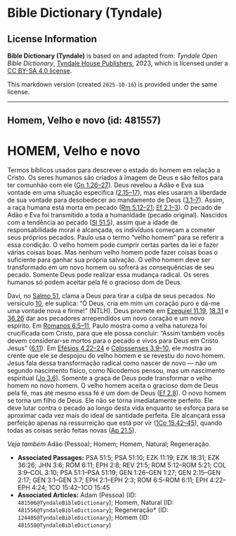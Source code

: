 # Bible Dictionary (Tyndale)

## License Information

**Bible Dictionary (Tyndale)** is based on and adapted from: _Tyndale Open Bible Dictionary_, [Tyndale House Publishers](https://tyndaleopenresources.com/), 2023, which is licensed under a [CC BY-SA 4.0 license](https://creativecommons.org/licenses/by-sa/4.0/legalcode.en).

This markdown version (created `2025-10-16`) is provided under the same license.



--------------------------------

## Homem, Velho e novo (id: 481557)

HOMEM, Velho e novo
===================

Termos bíblicos usados para descrever o estado do homem em relação a Cristo. Os seres humanos são criados à imagem de Deus e são feitos para ter comunhão com ele ([Gn 1\.26–27](https://ref.ly/Gen1:26-Gen1:27)). Deus revelou a Adão e Eva sua vontade em uma situação específica ([2\.15–17](https://ref.ly/Gen2:15-Gen2:17)), mas eles usaram a liberdade de sua vontade para desobedecer ao mandamento de Deus ([3\.1–7](https://ref.ly/Gen3:1-Gen3:7)). Assim, a raça humana está morta em pecado ([Rm 5\.12–21](https://ref.ly/Rom5:12-Rom5:21); [Ef 2\.1–3](https://ref.ly/Eph2:1-Eph2:3)). O pecado de Adão e Eva foi transmitido a toda a humanidade (pecado original). Nascidos com a tendência ao pecado ([Sl 51\.5](https://ref.ly/Ps51:5)), assim que a idade de responsabilidade moral é alcançada, os indivíduos começam a cometer seus próprios pecados. Paulo usa o termo “velho homem” para se referir a essa condição. O velho homem pode cumprir certas partes da lei e fazer várias coisas boas. Mas nenhum velho homem pode fazer coisas boas o suficiente para ganhar sua própria salvação. O velho homem deve ser transformado em um novo homem ou sofrerá as consequências de seu pecado. Somente Deus pode realizar essa mudança radical. Os seres humanos só podem aceitar pela fé o gracioso dom de Deus.

Davi, no [Salmo 51](https://ref.ly/Ps51:1-Ps51:19), clama a Deus para tirar a culpa de seus pecados. No versículo [10](https://ref.ly/Ps51:10), ele suplica: “Ó Deus, cria em mim um coração puro e dá\-me uma vontade nova e firme!” (NTLH). Deus promete em [Ezequiel 11\.19](https://ref.ly/Ezek11:19), [18\.31](https://ref.ly/Ezek18:31) e [36\.26](https://ref.ly/Ezek36:26) dar aos pecadores arrependidos um novo coração e um novo espírito. Em [Romanos 6\.5–11](https://ref.ly/Rom6:5-Rom6:11), Paulo mostra como a velha natureza foi crucificada com Cristo, para que ele possa concluir: “Assim também vocês devem considerar\-se mortos para o pecado e vivos para Deus em Cristo Jesus” ([6\.11](https://ref.ly/Rom6:11)). Em [Efésios 4\.22–24](https://ref.ly/Eph4:22-Eph4:24) e [Colossenses 3\.9–10](https://ref.ly/Col3:9-Col3:10), ele mostra ao crente que ele se despojou do velho homem e se revestiu do novo homem. Jesus fala dessa transformação radical como nascer de novo — não um segundo nascimento físico, como Nicodemos pensou, mas um nascimento espiritual ([Jo 3\.6](https://ref.ly/John3:6)). Somente a graça de Deus pode transformar o velho homem no novo homem. O velho homem aceita o gracioso dom de Deus pela fé, mas até mesmo essa fé é um dom de Deus ([Ef 2\.8](https://ref.ly/Eph2:8)). O novo homem se torna um filho de Deus. Ele não se torna imediatamente perfeito. Ele deve lutar contra o pecado ao longo desta vida enquanto se esforça para se aproximar cada vez mais do ideal de santidade perfeita. Ele alcançará essa perfeição apenas na ressurreição que está por vir ([1Co 15\.42–45](https://ref.ly/1Cor15:42-1Cor15:45)), quando todas as coisas serão feitas novas ([Ap 21\.5](https://ref.ly/Rev21:5)).

*Veja também* Adão (Pessoa); Homem; Homem, Natural; Regeneração.

* **Associated Passages:** PSA 51:5; PSA 51:10; EZK 11:19; EZK 18:31; EZK 36:26; JHN 3:6; ROM 6:11; EPH 2:8; REV 21:5; ROM 5:12–ROM 5:21; COL 3:9–COL 3:10; PSA 51:1–PSA 51:19; GEN 1:26–GEN 1:27; GEN 2:15–GEN 2:17; GEN 3:1–GEN 3:7; EPH 2:1–EPH 2:3; ROM 6:5–ROM 6:11; EPH 4:22–EPH 4:24; 1CO 15:42–1CO 15:45
* **Associated Articles:** Adam (Pessoa) (ID: `481506@TyndaleBibleDictionary`); Homem, Natural (ID: `481556@TyndaleBibleDictionary`); Regeneração* (ID: `124405@TyndaleBibleDictionary`); Homem (ID: `481558@TyndaleBibleDictionary`)

